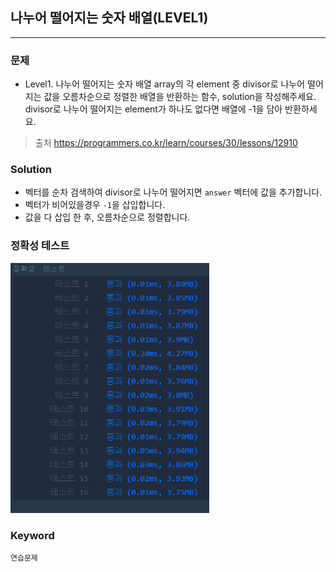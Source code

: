 ## 나누어 떨어지는 숫자 배열(LEVEL1)
---
### 문제
- Level1. 나누어 떨어지는 숫자 배열
array의 각 element 중 divisor로 나누어 떨어지는 값을 오름차순으로 정렬한 배열을 반환하는 함수, solution을 작성해주세요.
divisor로 나누어 떨어지는 element가 하나도 없다면 배열에 -1을 담아 반환하세요.

> 출처 https://programmers.co.kr/learn/courses/30/lessons/12910

### Solution
- 벡터를 순차 검색하여 divisor로 나누어 떨어지면 ```answer``` 벡터에 값을 추가합니다.
- 벡터가 비어있을경우 ```-1```을 삽입합니다.
- 값을 다 삽입 한 후, 오름차순으로 정렬합니다.

### 정확성 테스트
<img src="Lv1-05_confirm.PNG" widith="350" height="400">

### Keyword
```연습문제```
